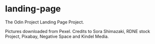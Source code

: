 # landing-page

The Odin Project Landing Page Project.

Pictures downloaded from Pexel. Credits to Sora Shimazaki, RDNE stock Project, Pixabay, Negative Space and Kindel Media.